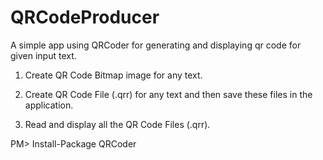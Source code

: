 # QRCodeProducer


A simple app using QRCoder for generating and displaying qr code for given input text.
1. Create QR Code Bitmap image for any text.

2. Create QR Code File (.qrr) for any text and then save these files in the application.

3. Read and display all the QR Code Files (.qrr).

PM> Install-Package QRCoder

